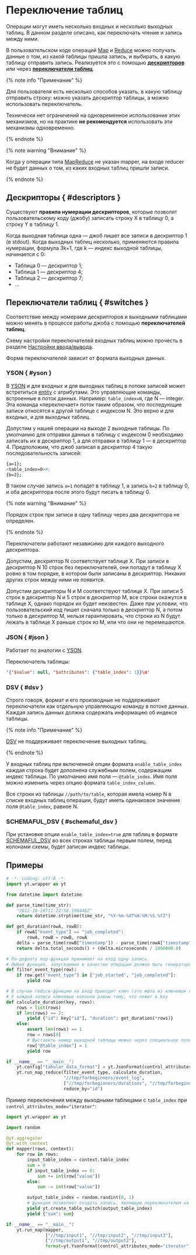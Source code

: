 # Переключение таблиц

Операции могут иметь несколько входных и несколько выходных таблиц. В данном разделе описано, как переключать чтение и запись между ними.

В пользовательском коде операций [Map](../../../user-guide/data-processing/operations/map.md) и [Reduce](../../../user-guide/data-processing/operations/reduce.md) можно получать данные о том, из какой таблицы пришла запись, и выбирать, в какую таблицу отправить запись. Реализуется это с помощью **[дескрипторов](#descriptors)** или через **[переключатели таблиц](#switches)**. 

{% note info "Примечание" %}

Для пользователя есть несколько способов указать, в какую таблицу отправить строку: можно указать дескриптор таблицы, а можно использовать переключатель.

Технически нет ограничений на одновременное использование этих механизмов, но на практике **не рекомендуется** использовать эти механизмы одновременно.

{% endnote %}

{% note warning "Внимание" %}

Когда у операции типа [MapReduce](../../../user-guide/data-processing/operations/mapreduce.md) не указан mapper, на входе reducer не будет данных о том, из каких входных таблиц пришли записи.

{% endnote %}

## Дескрипторы { #descriptors }


<!-- Общее описание файловых дескрипторов джоба можно прочитать в разделе [Джобы](jobs.md#descriptors_in_job). -->

Существуют **правила нумерации дескрипторов**, которые позволят пользовательскому коду (джобу) записать строку Х в таблицу 0, а строку Y в таблицу 1.

Когда выходная таблица одна — джоб пишет все записи в дескриптор 1 (в stdout).
Когда выходных таблиц несколько, применяются правила нумерации, формула  3k+1, где k — индекс выходной таблицы, начинается с 0:

- Таблица 0 — дескриптор 1;
- Таблица 1 — дескриптор 4;
- Таблица 2 — дескриптор 7;
- ...

## Переключатели таблиц { #switches }

Соответствие между номерами дескрипторов и выходными таблицами можно менять в процессе работы джоба с помощью **переключателей таблиц**.

Схему настройки переключателей входных таблиц можно прочесть в разделе [Настройки ввода/вывода](../../../user-guide/storage/io-configuration.md).

Форма переключателей зависит от формата выходных данных.

### YSON { #yson }

В [YSON](../../../user-guide/storage/yson.md) и для входных и для выходных таблиц в потоке записей может встретиться [entity](../../../user-guide/storage/yson.md#entity) с атрибутами. Это управляющие команды, встроенные в поток данных. Например: `table_index=N`, где N — integer. Эта команда «переключает» поток таким образом, что последующие записи относятся к другой таблице с индексом N. Это верно и для входных, и для выходных таблиц.

Допустим у нашей операции на выходе 2 выходные таблицы. 
По умолчанию для отправки данных в таблицу с индексом 0 необходимо записать их в дескриптор 1, а для отправки в таблицу 1 — в дескриптор 4.
Предположим, что джоб записал в дескриптор 4 такую последовательность записей:

```bash
{a=1}; 
<table_index=0>#;
{b=2}; 
```

В таком случае запись `a=1` попадет в таблицу 1, а запись `b=2` в таблицу 0, и оба дескриптора после этого будут писать в таблицу 0.

{% note warning "Внимание" %}

Порядок строк при записи в одну таблицу через два дескриптора не определен.

{% endnote %}

Переключатели работают независимо для каждого выходного дескриптора. 

Допустим, дескриптор N соответствует таблице X. При записи в дескриптор N 10 строк без переключателей, они попадут в таблицу X ровно в том порядке, в котором были записаны в дескриптор. Никаких других строк между ними не появится.

Допустим дескрипторы N и M соответствуют таблице X. При записи 5 строк в дескриптор N и 5 строк в дескриптор M, все строки окажутся в таблице X, однако порядок их будет неизвестен. Даже при условии, что пользовательский код пишет сначала только в дескриптор N, а потом только в дескриптор M, нельзя гарантировать, что строки из N будут лежать в таблице X раньше строк из M, или что они не перемешаются.

### JSON { #json }

Работает по аналогии с [YSON](#yson).

Переключатель таблицы:

```json
'{"$value": null, "$attributes": {"table_index": 1}}\n'
```

### DSV { #dsv }

Строго говоря, формат и его производные не поддерживают переключатели как отдельную управляющую команду в потоке данных. Каждая запись данных должна содержать информацию об индексе таблицы. 

{% note info "Примечание" %}

[DSV](./../../user-guide/storage/formats.md#dsv) не поддерживает переключение выходных таблиц.

{% endnote %}

У входных таблиц при включенной опции формата `enable_table_index` каждая строка будет дополнена служебным полем, содержащим индекс таблицы. По умолчанию имя поля — `@table_index`. Имя поля можно изменить через опцию формата `table_index_column`. 

Все строки из таблицы `//path/to/table`, которая имела номер N в списке входных таблиц операции, будут иметь одинаковое значение поля `@table_index`, равное N.

### SCHEMAFUL_DSV { #schemaful_dsv }

При установке опции `enable_table_index=true` для таблиц в формате [SCHEMAFUL_DSV](./../../user-guide/storage/formats.md#schemaful_dsv) во всех строках таблицы первым полем, перед колонами схемы, будет записан индекс таблицы.

## Примеры

```python
# -*- coding: utf-8 -*-
import yt.wrapper as yt

from datetime import datetime

def parse_time(time_str):
    "2012-10-19T11:22:58.190448Z"
    return datetime.strptime(time_str, "%Y-%m-%dT%H:%M:%S.%fZ")

def get_duration(rowA, rowB):
    if rowA["event_type"] == "job_completed":
        rowA, rowB = rowB, rowA
    delta = parse_time(rowB["timestamp"]) - parse_time(rowA["timestamp"])
    return delta.total_seconds() + (delta.microseconds / 1000000.0)

# По-дефолту map-функция принимает на вход одну запись. 
# Любая функция, запускаемая в качестве операции должна быть генератором. 
def filter_event_type(row):
    if row.get("event_type") in ["job_started", "job_completed"]:
        yield row

# В случае reduce-функции на вход приходит ключ (это мапа из ключевых колонок в их значения) и список записей. 
# У каждой записи ключевые колонки равны тому, что лежит в key
def calculate_duration(key, rows):
    rows = list(rows)
    if len(rows) == 2:
        yield {"id": key["id"], "duration": get_duration(*rows)}
    else:
        assert len(rows) == 1
        row = rows[0]
        # Выставить номер выходной таблицы можно через специальное поле
        row["@table_index"] = 1
        yield row

if __name__ == "__main__":
    yt.config["tabular_data_format"] = yt.JsonFormat(control_attributes_mode="row_fields")
    yt.run_map_reduce(filter_event_type, calculate_duration,
                      "//tmp/forbeginners/event_log",
                      ["//tmp/forbeginners/durations", "//tmp/forbeginners/filtered"],
                      reduce_by="id")
```

Пример переключения между выходными таблицами с `table_index` при `control_attributes_mode="iterator"`:

```python
import yt.wrapper as yt

import random

@yt.aggregator
@yt.with_context
def mapper(rows, context):
    for row in rows:
        input_table_index = context.table_index
        sum = 0
        if input_table_index == 0:
            sum += int(row["value"])
        else:
            sum -= int(row["value"])

        output_table_index = random.randint(0, 1)
        # функция позволяет создать запись, являющую переключателем на таблицу с указанным индексом.
        yield yt.create_table_switch(output_table_index)
        yield {"sum": sum}

if __name__ == "__main__":
    yt.run_map(mapper,
               ["//tmp/input1", "//tmp/input2", "//tmp/input3"],
               ["//tmp/output1", "//tmp/output2"],
               format=yt.YsonFormat(control_attributes_mode="iterator"))
```

